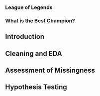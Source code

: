 ### League of Legends

### What is the Best Champion?

## Introduction

## Cleaning and EDA

## Assessment of Missingness

## Hypothesis Testing

